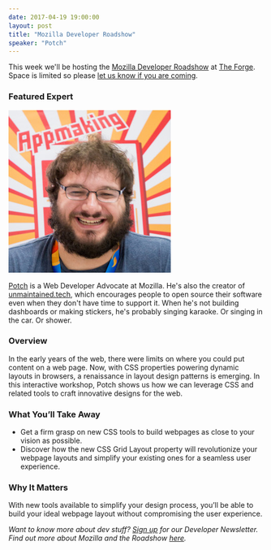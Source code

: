 ```yaml
---
date: 2017-04-19 19:00:00
layout: post
title: "Mozilla Developer Roadshow"
speaker: "Potch"
---
```


This week we'll be hosting the [Mozilla Developer Roadshow](https://hacks.mozilla.org/2017/02/devroadshow/) at
[The Forge](http://pillartechnology.com/forge). Space is limited so please [let us know if you are coming](https://www.meetup.com/techlifecolumbus/events/237304288/).

### Featured Expert

![Potch](/images/potch-headshot.jpg)

[Potch](http://potch.me/) is a Web Developer Advocate at Mozilla. He's also the creator of
[unmaintained.tech](http://unmaintained.tech), which encourages people to open source their software even when they
don't have time to support it. When he's not building dashboards or making stickers, he's probably singing karaoke. Or
singing in the car. Or shower.

### Overview

In the early years of the web, there were limits on where you could put content on a web page. Now, with
CSS properties powering dynamic layouts in browsers, a renaissance in layout design patterns is emerging. In this
interactive workshop, Potch shows us how we can leverage CSS and related tools to craft innovative designs for the
web.

### What You’ll Take Away

- Get a firm grasp on new CSS tools to build webpages as close to your vision as possible.
- Discover how the new CSS Grid Layout property will revolutionize your webpage layouts and simplify your existing ones for a seamless user experience.

### Why It Matters

With new tools available to simplify your design process, you’ll be able to build your ideal webpage layout without compromising the user experience.

*Want to know more about dev stuff? [Sign up](https://mzl.la/2kGC8nr) for our Developer Newsletter.*
*Find out more about Mozilla and the Roadshow [here](https://hacks.mozilla.org/2017/02/devroadshow/).*
